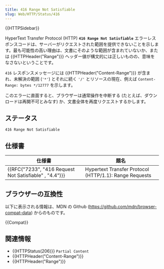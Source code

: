 ```yaml
---
title: 416 Range Not Satisfiable
slug: Web/HTTP/Status/416
---
```


{{HTTPSidebar}}

HyperText Transfer Protocol (HTTP) **`416 Range Not Satisfiable`** エラーレスポンスコードは、サーバーがリクエストされた範囲を提供できないことを示します。最も可能性の高い理由は、文書にそのような範囲が含まれていないか、または {{HTTPHeader("Range")}} ヘッダー値が構文的には正しいものの、意味をなさないということです。

`416` レスポンスメッセージには {{HTTPHeader("Content-Range")}} が含まれ、未解決の範囲 (`'*'`) とそれに続く `'/'` とリソースの現在、例えば `Content-Range: bytes */12777` を示します。

このエラーに直面すると、ブラウザーは通常操作を中断する (たとえば、ダウンロードは再開不可とみなす) か、文書全体を再度リクエストするかします。

## ステータス

```
416 Range Not Satisfiable
```

## 仕様書

| 仕様書                                                 | 題名                                                   |
| ------------------------------------------------------ | ------------------------------------------------------ |
| {{RFC("7233", "416 Request Not Satisfiable" , "4.4")}} | Hypertext Transfer Protocol (HTTP/1.1): Range Requests |

## ブラウザーの互換性

以下に表示される情報は、MDN の Github (<https://github.com/mdn/browser-compat-data>) からのものです。

{{Compat}}

## 関連情報

- {{HTTPStatus(206)}} `Partial Content`
- {{HTTPHeader("Content-Range")}}
- {{HTTPHeader("Range")}}
